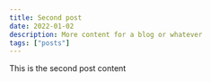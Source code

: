 ```yaml
---
title: Second post
date: 2022-01-02
description: More content for a blog or whatever
tags: ["posts"]
---
```


This is the second post content